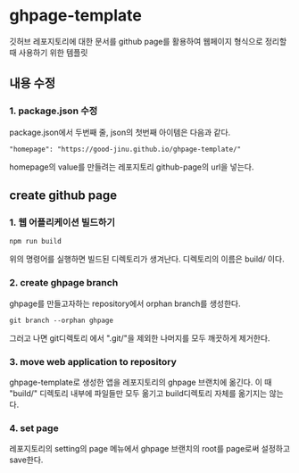 # ghpage-template

 깃허브 레포지토리에 대한 문서를 github page를 활용하여 웹페이지 형식으로 정리할 때 사용하기 위한 템플릿

## 내용 수정

### 1. package.json 수정

 package.json에서 두번째 줄, json의 첫번째 아이템은 다음과 같다.

```
"homepage": "https://good-jinu.github.io/ghpage-template/"
```

homepage의 value를 만들려는 레포지토리 github-page의 url을 넣는다.

## create github page

### 1. 웹 어플리케이션 빌드하기

```
npm run build
```

위의 명령어를 실행하면 빌드된 디렉토리가 생겨난다. 디렉토리의 이름은 build/ 이다.

### 2. create ghpage branch

ghpage를 만들고자하는 repository에서 orphan branch를 생성한다.

```
git branch --orphan ghpage
```

그러고 나면 git디렉토리 에서 ".git/"을 제외한 나머지를 모두 깨끗하게 제거한다.

### 3. move web application to repository

ghpage-template로 생성한 앱을 레포지토리의 ghpage 브랜치에 옮긴다. 이 때 "build/" 디렉토리 내부에 파일들만 모두 옮기고 build디렉토리 자체를 옮기지는 않는다.

### 4. set page

레포지토리의 setting의 page 메뉴에서 ghpage 브랜치의 root를 page로써 설정하고 save한다.